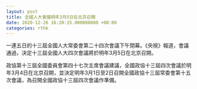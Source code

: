 ```yaml
---
layout: post
title: 全國人大會議明年3月5日在北京召開
date: 2020-12-26 16:20:15.000000000 +08:00
categories: rthk
---
```


一連五日的十三屆全國人大常委會第二十四次會議下午閉幕。《央視》報道，會議通過，決定十三屆全國人大四次會議將於明年3月5日在北京召開。 

政協第十三屆全國委員會第四十七次主席會議建議，全國政協十三屆四次會議於明年3月4日在北京召開，並決定明年3月1日至2日召開全國政協十三屆常委會第十五次會議，為召開全國政協十三屆四次會議作準備。

